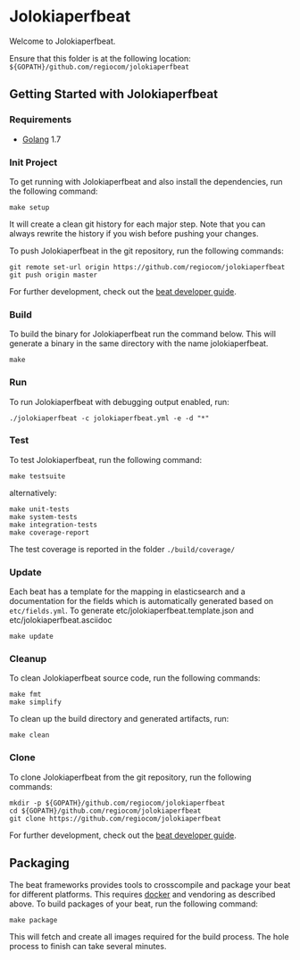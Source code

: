 # Jolokiaperfbeat

Welcome to Jolokiaperfbeat.

Ensure that this folder is at the following location:
`${GOPATH}/github.com/regiocom/jolokiaperfbeat`

## Getting Started with Jolokiaperfbeat

### Requirements

* [Golang](https://golang.org/dl/) 1.7

### Init Project
To get running with Jolokiaperfbeat and also install the
dependencies, run the following command:

```
make setup
```

It will create a clean git history for each major step. Note that you can always rewrite the history if you wish before pushing your changes.

To push Jolokiaperfbeat in the git repository, run the following commands:

```
git remote set-url origin https://github.com/regiocom/jolokiaperfbeat
git push origin master
```

For further development, check out the [beat developer guide](https://www.elastic.co/guide/en/beats/libbeat/current/new-beat.html).

### Build

To build the binary for Jolokiaperfbeat run the command below. This will generate a binary
in the same directory with the name jolokiaperfbeat.

```
make
```


### Run

To run Jolokiaperfbeat with debugging output enabled, run:

```
./jolokiaperfbeat -c jolokiaperfbeat.yml -e -d "*"
```


### Test

To test Jolokiaperfbeat, run the following command:

```
make testsuite
```

alternatively:
```
make unit-tests
make system-tests
make integration-tests
make coverage-report
```

The test coverage is reported in the folder `./build/coverage/`

### Update

Each beat has a template for the mapping in elasticsearch and a documentation for the fields
which is automatically generated based on `etc/fields.yml`.
To generate etc/jolokiaperfbeat.template.json and etc/jolokiaperfbeat.asciidoc

```
make update
```


### Cleanup

To clean  Jolokiaperfbeat source code, run the following commands:

```
make fmt
make simplify
```

To clean up the build directory and generated artifacts, run:

```
make clean
```


### Clone

To clone Jolokiaperfbeat from the git repository, run the following commands:

```
mkdir -p ${GOPATH}/github.com/regiocom/jolokiaperfbeat
cd ${GOPATH}/github.com/regiocom/jolokiaperfbeat
git clone https://github.com/regiocom/jolokiaperfbeat
```


For further development, check out the [beat developer guide](https://www.elastic.co/guide/en/beats/libbeat/current/new-beat.html).


## Packaging

The beat frameworks provides tools to crosscompile and package your beat for different platforms. This requires [docker](https://www.docker.com/) and vendoring as described above. To build packages of your beat, run the following command:

```
make package
```

This will fetch and create all images required for the build process. The hole process to finish can take several minutes.
